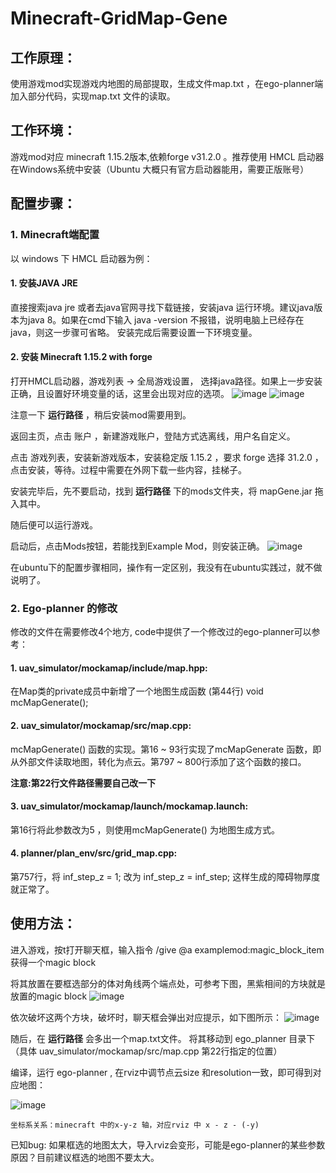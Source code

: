 # Minecraft-GridMap-Gene

## 工作原理：
  使用游戏mod实现游戏内地图的局部提取，生成文件map.txt ，在ego-planner端加入部分代码，实现map.txt 文件的读取。
  
## 工作环境：
  游戏mod对应 minecraft 1.15.2版本,依赖forge v31.2.0 。推荐使用 HMCL 启动器在Windows系统中安装（Ubuntu 大概只有官方启动器能用，需要正版账号）
  
## 配置步骤：
  ### 1. Minecraft端配置
  以 windows 下 HMCL 启动器为例：
  
  #### 1. 安装JAVA JRE
  直接搜索java jre 或者去java官网寻找下载链接，安装java 运行环境。建议java版本为java 8。如果在cmd下输入 java -version 不报错，说明电脑上已经存在java，则这一步骤可省略。
  安装完成后需要设置一下环境变量。
  
  #### 2. 安装 Minecraft 1.15.2 with forge
  打开HMCL启动器，游戏列表 -> 全局游戏设置， 选择java路径。如果上一步安装正确，且设置好环境变量的话，这里会出现对应的选项。
  ![image](https://user-images.githubusercontent.com/21134117/129296839-af4ab208-cbd2-45e8-ab5a-78723dc70bce.png)
  ![image](https://user-images.githubusercontent.com/21134117/129296956-59dd7e75-8221-4c1c-9f6a-6ab0792445d9.png)
  
  注意一下 __运行路径__ ，稍后安装mod需要用到。
  
  返回主页，点击 账户 ，新建游戏账户，登陆方式选离线，用户名自定义。
  
  点击 游戏列表，安装新游戏版本，安装稳定版 1.15.2 ，要求 forge 选择 31.2.0 ， 点击安装，等待。过程中需要在外网下载一些内容，挂梯子。
  
  安装完毕后，先不要启动，找到 __运行路径__ 下的mods文件夹，将 mapGene.jar 拖入其中。
  
  随后便可以运行游戏。
  
  启动后，点击Mods按钮，若能找到Example Mod，则安装正确。
  ![image](https://user-images.githubusercontent.com/21134117/129301957-e74c03d4-b41e-449b-bf7a-fe942b82a766.png)

 
  在ubuntu下的配置步骤相同，操作有一定区别，我没有在ubuntu实践过，就不做说明了。
  
  ### 2. Ego-planner 的修改
  修改的文件在需要修改4个地方, code中提供了一个修改过的ego-planner可以参考：
  
  #### 1. uav_simulator/mockamap/include/map.hpp:
  在Map类的private成员中新增了一个地图生成函数 (第44行)
  void mcMapGenerate();
  
    
  #### 2. uav_simulator/mockamap/src/map.cpp:
  mcMapGenerate() 函数的实现。第16 ~ 93行实现了mcMapGenerate 函数，即从外部文件读取地图，转化为点云。第797 ~ 800行添加了这个函数的接口。
  
  __注意:第22行文件路径需要自己改一下__
  
  #### 3. uav_simulator/mockamap/launch/mockamap.launch:
  第16行将此参数改为5 ，则使用mcMapGenerate() 为地图生成方式。
  
  #### 4. planner/plan_env/src/grid_map.cpp:
  第757行，将 inf_step_z = 1; 改为 inf_step_z = inf_step; 这样生成的障碍物厚度就正常了。
  
  
## 使用方法：
  
   进入游戏，按t打开聊天框，输入指令 /give @a examplemod:magic_block_item 获得一个magic block
   
   将其放置在要框选部分的体对角线两个端点处，可参考下图，黑紫相间的方块就是放置的magic block
   ![image](https://user-images.githubusercontent.com/21134117/129302134-9c99f3b5-3753-4ba0-9e6e-db6a2a1bea93.png)
    
    
   依次破坏这两个方块，破坏时，聊天框会弹出对应提示，如下图所示：
   ![image](https://user-images.githubusercontent.com/21134117/129302221-11392c51-638c-4861-8bfd-7912ce139a3b.png)
   
   随后，在 __运行路径__ 会多出一个map.txt文件。 将其移动到 ego_planner 目录下（具体 uav_simulator/mockamap/src/map.cpp 第22行指定的位置）
   
   编译，运行 ego-planner , 在rviz中调节点云size 和resolution一致，即可得到对应地图：
   
   ![image](https://user-images.githubusercontent.com/21134117/129302458-63540c58-fbb0-495d-9e11-e9466d2f9922.png)
  
    坐标系关系：minecraft 中的x-y-z 轴，对应rviz 中 x - z - (-y) 
    
    
   已知bug: 如果框选的地图太大，导入rviz会变形，可能是ego-planner的某些参数原因？目前建议框选的地图不要太大。

  
  

  
